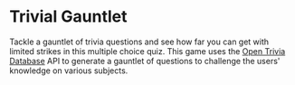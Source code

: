 # Trivial Gauntlet #
Tackle a gauntlet of trivia questions and see how far you can get with limited strikes in this multiple choice quiz. This game uses the [Open Trivia Database](https://opentdb.com/) API to generate a gauntlet of questions to challenge the users' knowledge on various subjects.